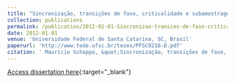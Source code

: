 ```yaml
---
title: "Sincronização, transições de fase, criticalidade e subamostragem em redes de neurônios formais"
collection: publications
permalink: /publication/2012-01-01-Sincronizao-transies-de-fase-criticalidade-e-subamostragem-em-redes-de-neurnios-formais
date: 2012-01-01
venue: 'Universidade Federal de Santa Catarina, SC, Brasil'
paperurl: 'http://www.tede.ufsc.br/teses/PFSC0216-D.pdf'
citation: ' Maurício Schappo, &quot;Sincronização, transições de fase, criticalidade e subamostragem em redes de neurônios formais.&quot; Universidade Federal de Santa Catarina, SC, Brasil, 2012.'
---
```

[Access dissertation here](http://www.tede.ufsc.br/teses/PFSC0216-D.pdf){:target="_blank"}
